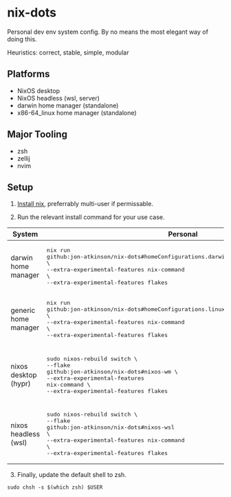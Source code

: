 # nix-dots

Personal dev env system config. By no means the most elegant way of doing this.

Heuristics: correct, stable, simple, modular

## Platforms

- NixOS desktop
- NixOS headless (wsl, server)
- darwin home manager (standalone)
- x86-64_linux home manager (standalone)

## Major Tooling

- zsh
- zellij
- nvim

## Setup

1. [Install nix](https://nixos.org/download/), preferrably multi-user if permissable.

2. Run the relevant install command for your use case.

| System               | Personal                                                                                                                                                                                        | Work                                                                                                                                                                                                      |
| -------------------- | ----------------------------------------------------------------------------------------------------------------------------------------------------------------------------------------------- | --------------------------------------------------------------------------------------------------------------------------------------------------------------------------------------------------------- |
| darwin home manager  | <pre>nix run github:jon-atkinson/nix-dots#homeConfigurations.darwin-personal.activationPackage \\<br>--extra-experimental-features nix-command \\<br>--extra-experimental-features flakes</pre> | <pre>nix run github:jon-atkinson/nix-dots#homeConfigurations.darwin-work.activationPackage \\<br>--extra-experimental-features nix-command \\<br>--extra-experimental-features flakes</pre>               |
| generic home manager | <pre>nix run github:jon-atkinson/nix-dots#homeConfigurations.linux-personal.activationPackage \\<br>--extra-experimental-features nix-command \\<br>--extra-experimental-features flakes</pre>  | <pre>nix run github:jon-atkinson/nix-dots#homeConfigurations.linux-work.activationPackage \\<br>--extra-experimental-features nix-command \\<br>--extra-experimental-features flakes</pre>                |
| nixos desktop (hypr) | <pre>sudo nixos-rebuild switch \\<br>--flake github:jon-atkinson/nix-dots#nixos-wm \\<br>--extra-experimental-features nix-command \\<br>--extra-experimental-features flakes</pre>             | <pre>sudo nixos-rebuild switch \\<br>--flake "github:jon-atkinson/nix-dots?ref=telemetry-free#nixos-wm" \\<br>--extra-experimental-features nix-command \\<br>--extra-experimental-features flakes</pre>  |
| nixos headless (wsl) | <pre>sudo nixos-rebuild switch \\<br>--flake github:jon-atkinson/nix-dots#nixos-wsl \\<br>--extra-experimental-features nix-command \\<br>--extra-experimental-features flakes</pre>            | <pre>sudo nixos-rebuild switch \\<br>--flake "github:jon-atkinson/nix-dots?ref=telemetry-free#nixos-wsl" \\<br>--extra-experimental-features nix-command \\<br>--extra-experimental-features flakes</pre> |

3. Finally, update the default shell to zsh.

```
sudo chsh -s $(which zsh) $USER
```
